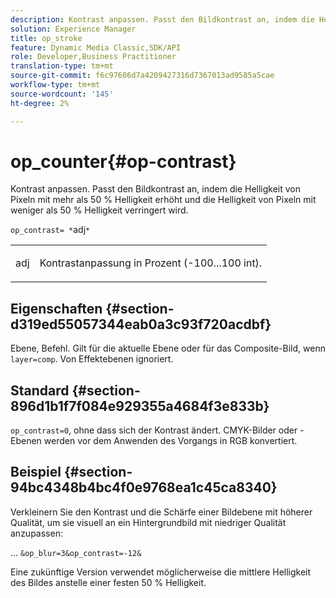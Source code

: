 ```yaml
---
description: Kontrast anpassen. Passt den Bildkontrast an, indem die Helligkeit von Pixeln mit mehr als 50 % Helligkeit erhöht und die Helligkeit von Pixeln mit weniger als 50 % Helligkeit verringert wird.
solution: Experience Manager
title: op_stroke
feature: Dynamic Media Classic,SDK/API
role: Developer,Business Practitioner
translation-type: tm+mt
source-git-commit: f6c97606d7a4209427316d7367013ad9585a5cae
workflow-type: tm+mt
source-wordcount: '145'
ht-degree: 2%

---
```



# op_counter{#op-contrast}

Kontrast anpassen. Passt den Bildkontrast an, indem die Helligkeit von Pixeln mit mehr als 50 % Helligkeit erhöht und die Helligkeit von Pixeln mit weniger als 50 % Helligkeit verringert wird.

`op_contrast= *`adj`*`

<table id="simpletable_8246802C74424A68A7A2EA5B50A89D42"> 
 <tr class="strow"> 
  <td class="stentry"> <p><span class="varname"> adj</span> </p> </td> 
  <td class="stentry"> <p>Kontrastanpassung in Prozent (-100...100 int). </p></td> 
 </tr> 
</table>

## Eigenschaften {#section-d319ed55057344eab0a3c93f720acdbf}

Ebene, Befehl. Gilt für die aktuelle Ebene oder für das Composite-Bild, wenn `layer=comp`. Von Effektebenen ignoriert.

## Standard {#section-896d1b1f7f084e929355a4684f3e833b}

`op_contrast=0`, ohne dass sich der Kontrast ändert. CMYK-Bilder oder -Ebenen werden vor dem Anwenden des Vorgangs in RGB konvertiert.

## Beispiel {#section-94bc4348b4bc4f0e9768ea1c45ca8340}

Verkleinern Sie den Kontrast und die Schärfe einer Bildebene mit höherer Qualität, um sie visuell an ein Hintergrundbild mit niedriger Qualität anzupassen:

... `&op_blur=3&op_contrast=-12&`

Eine zukünftige Version verwendet möglicherweise die mittlere Helligkeit des Bildes anstelle einer festen 50 % Helligkeit.
